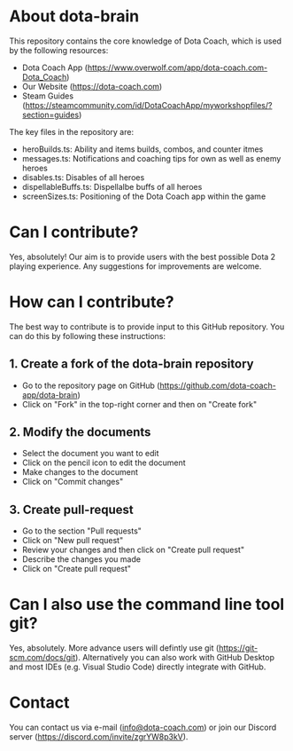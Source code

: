 # About dota-brain

This repository contains the core knowledge of Dota Coach, which is used by the following resources:

- Dota Coach App (https://www.overwolf.com/app/dota-coach.com-Dota_Coach)
- Our Website (https://dota-coach.com)
- Steam Guides (https://steamcommunity.com/id/DotaCoachApp/myworkshopfiles/?section=guides)

The key files in the repository are:

- heroBuilds.ts: Ability and items builds, combos, and counter itmes
- messages.ts: Notifications and coaching tips for own as well as enemy heroes
- disables.ts: Disables of all heroes
- dispellableBuffs.ts: Dispellalbe buffs of all heroes
- screenSizes.ts: Positioning of the Dota Coach app within the game

# Can I contribute?

Yes, absolutely! Our aim is to provide users with the best possible Dota 2 playing experience. Any suggestions for improvements are welcome.

# How can I contribute?

The best way to contribute is to provide input to this GitHub repository. You can do this by following these instructions:

## 1. Create a fork of the dota-brain repository

- Go to the repository page on GitHub (https://github.com/dota-coach-app/dota-brain)
- Click on "Fork" in the top-right corner and then on "Create fork"

## 2. Modify the documents

- Select the document you want to edit
- Click on the pencil icon to edit the document
- Make changes to the document
- Click on "Commit changes"

## 3. Create pull-request

- Go to the section "Pull requests"
- Click on "New pull request"
- Review your changes and then click on "Create pull request"
- Describe the changes you made
- Click on "Create pull request"

# Can I also use the command line tool git?

Yes, absolutely. More advance users will defintly use git (https://git-scm.com/docs/git). Alternatively you can also work with GitHub Desktop and most IDEs (e.g. Visual Studio Code) directly integrate with GitHub.

# Contact

You can contact us via e-mail (info@dota-coach.com) or join our Discord server (https://discord.com/invite/zgrYW8p3kV).
